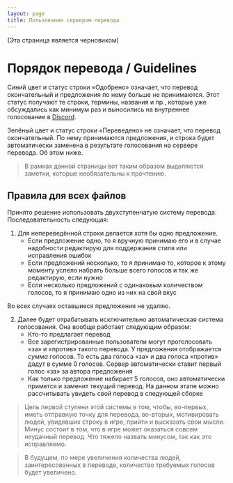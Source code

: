 ```yaml
---
layout: page
title: Пользование сервером перевода
---
```


(Эта страница является черновиком)
# Порядок перевода / Guidelines
Синий цвет и статус строки «Одобрено» означает, что перевод окончательный и предложения по нему больше не принимаются. Этот статус получают те строки, термины, названия и пр., которые уже обсуждались как минимум раз и выносились на внутреннее голосование в [Discord](https://discord.gg/bSrpbd9).

Зелёный цвет и статус строки «Переведено» не означает, что перевод окончательный. По нему принимаются предложения, и строка будет автоматически заменена в результате голосования на сервере перевода. Об этом ниже.

> В рамках данной страницы вот таким образом выделяются заметки, которые необязательны к прочтению.

## Правила для всех файлов
Принято решение использовать двухступенчатую систему перевода. Последовательность следующая:
1. Для непереведённой строки делается хотя бы одно предложение.
   * Если предложение одно, то я вручную принимаю его и в случае надобности редактирую для поддержания стиля или исправления ошибок
   * Если предложений несколько, то я принимаю то, которое к этому моменту успело набрать больше всего голосов и так же редактирую, если нужно
   * Если несколько предложений с одинаковым количеством голосов, то я принимаю одно из них на свой вкус

Во всех случаях оставшиеся предложения не удаляю.

2. Далее будет отрабатывать исключительно автоматическая система голосования. Она вообще работает следующим образом:
   * Кто-то предлагает перевод
   * Все зарегистрированные пользователи могут проголосовать «за» и «против» такого перевода. У предложения отображается _сумма_ голосов. То есть два голоса «за» и два голоса «против» дадут в сумме 0 голосов. Сервер автоматически ставит первый голос «за» за автора предложения
   * Как только предложение набирает 5 голосов, оно автоматически примется и заменит текущий перевод. На данном этапе можно рассчитывать увидеть свой перевод в следующей сборке

> Цель первой ступени этой системы в том, чтобы, во-первых, иметь отправную точку для перевода, во-вторых, мотивировать людей, увидевших строку в игре, прийти и высказать свои мысли. Минус состоит в том, что в игре может оказаться совсем неудачный перевод. Что тяжело назвать минусом, так как это исправляемо.

> В будущем, по мере увеличения количества людей, заинтересованных в переводе, количество требуемых голосов будет увеличено.